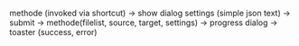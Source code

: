 methode (invoked via shortcut)
-> show dialog settings (simple json text)
-> submit
-> methode(filelist, source, target, settings)
-> progress dialog
-> toaster (success, error)